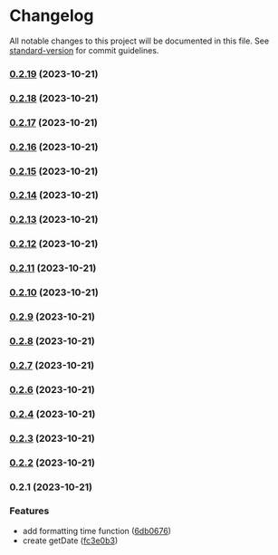 # Changelog

All notable changes to this project will be documented in this file. See [standard-version](https://github.com/conventional-changelog/standard-version) for commit guidelines.

### [0.2.19](https://github.com/teplostanski/tictic/compare/v0.2.18...v0.2.19) (2023-10-21)

### [0.2.18](https://github.com/teplostanski/tictic/compare/v0.2.17...v0.2.18) (2023-10-21)

### [0.2.17](https://github.com/teplostanski/tictic/compare/v0.2.16...v0.2.17) (2023-10-21)

### [0.2.16](https://github.com/teplostanski/tictic/compare/v0.2.15...v0.2.16) (2023-10-21)

### [0.2.15](https://github.com/teplostanski/tictic/compare/v0.2.13...v0.2.15) (2023-10-21)

### [0.2.14](https://github.com/teplostanski/tictic/compare/v0.2.13...v0.2.14) (2023-10-21)

### [0.2.13](https://github.com/teplostanski/tictic/compare/v0.2.12...v0.2.13) (2023-10-21)

### [0.2.12](https://github.com/teplostanski/tictic/compare/v0.2.11...v0.2.12) (2023-10-21)

### [0.2.11](https://github.com/teplostanski/tictic/compare/v0.2.10...v0.2.11) (2023-10-21)

### [0.2.10](https://github.com/teplostanski/tictic/compare/v0.2.9...v0.2.10) (2023-10-21)

### [0.2.9](https://github.com/teplostanski/tictic/compare/v0.2.8...v0.2.9) (2023-10-21)

### [0.2.8](https://github.com/teplostanski/tictic/compare/v0.2.7...v0.2.8) (2023-10-21)

### [0.2.7](https://github.com/teplostanski/tictic/compare/v0.2.6...v0.2.7) (2023-10-21)

### [0.2.6](https://github.com/teplostanski/tictic/compare/v0.2.4...v0.2.6) (2023-10-21)

### [0.2.4](https://github.com/teplostanski/tictic/compare/v0.2.3...v0.2.4) (2023-10-21)

### [0.2.3](https://github.com/teplostanski/tictic/compare/v0.2.2...v0.2.3) (2023-10-21)

### [0.2.2](https://github.com/teplostanski/tictic/compare/v0.2.1...v0.2.2) (2023-10-21)

### 0.2.1 (2023-10-21)


### Features

* add formatting time function ([6db0676](https://github.com/teplostanski/tictic/commit/6db067673483130be51986a944d6947c6a7aac56))
* create getDate ([fc3e0b3](https://github.com/teplostanski/tictic/commit/fc3e0b32d510e728a0129eebcdc9bddf40f9badd))

